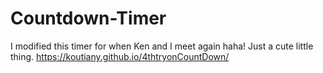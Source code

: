 # Countdown-Timer

I modified this timer for when Ken and I meet again haha! Just a cute little thing.
https://koutiany.github.io/4thtryonCountDown/ 
